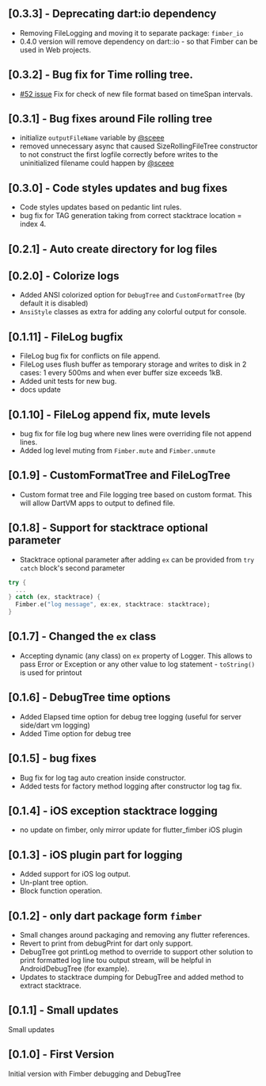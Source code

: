 ## [0.3.3] - Deprecating dart:io dependency

- Removing FileLogging and moving it to separate package: `fimber_io`
- 0.4.0 version will remove dependency on dart::io - so that Fimber can be used in Web projects.

## [0.3.2] - Bug fix for Time rolling tree.

- [\#52 issue](https://github.com/magillus/flutter-fimber/issues/52)  Fix for check of new file format based on timeSpan intervals.

## [0.3.1] - Bug fixes around File rolling tree

- initialize `outputFileName` variable  by [@sceee](https://github.com/sceee)
- removed unnecessary async that caused SizeRollingFileTree constructor to not construct the first logfile correctly before writes to the uninitialized filename could happen by [@sceee](https://github.com/sceee) 

## [0.3.0] - Code styles updates and bug fixes

- Code styles updates based on pedantic lint rules.
- bug fix for TAG generation taking from correct stacktrace location = index 4.

## [0.2.1] - Auto create directory for log files

## [0.2.0] - Colorize logs  

- Added ANSI colorized option for `DebugTree` and `CustomFormatTree` (by default it is disabled)
- `AnsiStyle` classes as extra for adding any colorful output for console.

## [0.1.11] - FileLog bugfix

- FileLog bug fix for conflicts on file append. 
- FileLog uses flush buffer as temporary storage and writes to disk in 2 cases: 1 every 500ms and when ever buffer size exceeds 1kB.
- Added unit tests for new bug.
- docs update

## [0.1.10] - FileLog append fix, mute levels

- bug fix for file log bug where new lines were overriding file not append lines.
- Added log level muting from `Fimber.mute` and `Fimber.unmute`  

## [0.1.9] - CustomFormatTree and FileLogTree 

- Custom format tree and File logging tree based on custom format. This will allow DartVM apps to output to defined file.

## [0.1.8] - Support for stacktrace optional parameter

- Stacktrace optional parameter after adding `ex` can be provided from `try catch` block's second parameter 
```dart
try {
  ...
} catch (ex, stacktrace) {
  Fimber.e("log message", ex:ex, stacktrace: stacktrace);  
}

```
## [0.1.7] - Changed the `ex` class

- Accepting dynamic (any class) on `ex` property of Logger. 
This allows to pass Error or Exception or any other value to log statement - `toString()` is used for printout

## [0.1.6] - DebugTree time options

- Added Elapsed time option for debug tree logging (useful for server side/dart vm logging)
- Added Time option for debug tree

## [0.1.5] - bug fixes 

- Bug fix for log tag auto creation inside constructor.
- Added tests for factory method logging after constructor log tag fix.

## [0.1.4] - iOS exception stacktrace logging

- no update on fimber, only mirror update for flutter_fimber iOS plugin

## [0.1.3] - iOS plugin part for logging

- Added support for iOS log output.
- Un-plant tree option.
- Block function operation.

## [0.1.2] - only dart package form `fimber`

- Small changes around packaging and removing any flutter references.
- Revert to print from debugPrint for dart only support.
- DebugTree got printLog method to override to support other solution to print formatted log line tou output stream, will be helpful in AndroidDebugTree (for example).
- Updates to stacktrace dumping for DebugTree and added method to extract stacktrace.

## [0.1.1] - Small updates

Small updates 

## [0.1.0] - First Version

Initial version with Fimber debugging and DebugTree
